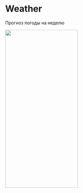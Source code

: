 # Weather
Прогноз погоды на неделю

<img src="https://user-images.githubusercontent.com/87662841/234329802-55bdea8b-12b9-404a-a3db-0530ba0f6039.png" width="230" height="500">  

